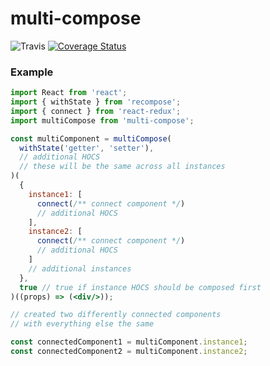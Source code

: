 # multi-compose

![Travis](https://travis-ci.org/rubixibuc/multi-compose.svg?branch=master) [![Coverage Status](https://coveralls.io/repos/github/rubixibuc/multi-compose/badge.svg)](https://coveralls.io/github/rubixibuc/multi-compose)

### Example

```jsx harmony
import React from 'react';
import { withState } from 'recompose';
import { connect } from 'react-redux';
import multiCompose from 'multi-compose';

const multiComponent = multiCompose(
  withState('getter', 'setter'),
  // additional HOCS
  // these will be the same across all instances
)(
  {
    instance1: [
      connect(/** connect component */)
      // additional HOCS
    ],
    instance2: [
      connect(/** connect component */)
      // additional HOCS
    ]
    // additional instances
  },
  true // true if instance HOCS should be composed first
)((props) => (<div/>));

// created two differently connected components 
// with everything else the same

const connectedComponent1 = multiComponent.instance1;
const connectedComponent2 = multiComponent.instance2;
```
